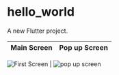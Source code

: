 # hello_world

A new Flutter project.


Main Screen | Pop up Screen
------------|--------------
![First
Screen](https://github.com/muindetuva/hello_world_travel_app/blob/main/Screenshot_20210520-170804.jpg) | ![pop up
screen](https://github.com/muindetuva/hello_world_travel_app/blob/main/Screenshot_20210520-170807.jpg)

